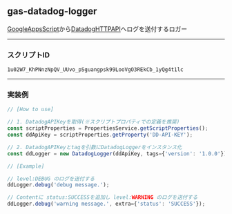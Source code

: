 ## gas-datadog-logger

[GoogleAppsScript](https://script.google.com/home)から[DatadogHTTPAPI](https://docs.datadoghq.com/ja/api/latest/logs/)へログを送付するロガー

---

### スクリプトID

```copy
1u02W7_KhPNnzNpQV_UUvo_pSguangpsk99LooVgO3REkCb_1yQg4t1lc
```

---

### 実装例

```javascript
// [How to use]

// 1. DatadogAPIKeyを取得(※スクリプトプロパティでの定義を推奨)
const scriptProperties = PropertiesService.getScriptProperties();
const ddApiKey = scriptProperties.getProperty('DD-API-KEY');

// 2. DatadogAPIKeyとtagを引数にDatadogLoggerをインスタンス化
const ddLogger = new DatadogLogger(ddApiKey, tags={'version': '1.0.0'});

// [Example]

// level:DEBUG のログを送付する
ddLogger.debug('debug message.');

// Contentに status:SUCCESSを追加し level:WARNING のログを送付する
ddLogger.debug('warning message.', extra={'status': 'SUCCESS'});
```
